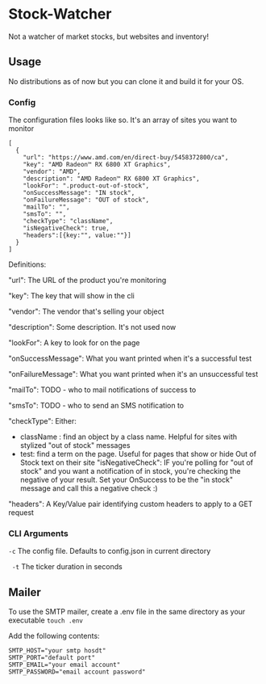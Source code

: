 # Stock-Watcher

Not a watcher of market stocks, but websites and inventory!

## Usage

No distributions as of now but you can clone it and build it for your OS.

### Config

The configuration files looks like so. It's an array of sites you want to monitor

```
[
  {
    "url": "https://www.amd.com/en/direct-buy/5458372800/ca",
    "key": "AMD Radeon™ RX 6800 XT Graphics",
    "vendor": "AMD",
    "description": "AMD Radeon™ RX 6800 XT Graphics",
    "lookFor": ".product-out-of-stock",
    "onSuccessMessage": "IN stock",
    "onFailureMessage": "OUT of stock",
    "mailTo": "",
    "smsTo": "",
    "checkType": "className",
    "isNegativeCheck": true,
    "headers":[{key:"", value:""}]
  }
]
```

Definitions:

"url": The URL of the product you're monitoring

"key": The key that will show in the cli

"vendor": The vendor that's selling your object

"description": Some description. It's not used now

"lookFor": A key to look for on the page

"onSuccessMessage": What you want printed when it's a successful test

"onFailureMessage": What you want printed when it's an unsuccessful test

"mailTo": TODO - who to mail notifications of success to

"smsTo": TODO - who to send an SMS notification to

"checkType": Either:

- className : find an object by a class name. Helpful for sites with stylized "out of stock" messages
- test: find a term on the page. Useful for pages that show or hide Out of Stock text on their site
  "isNegativeCheck": IF you're polling for "out of stock" and you want a notification of in stock, you're checking the negative of your result. Set your OnSuccess to be the "in stock" message and call this a negative check :)

"headers": A Key/Value pair identifying custom headers to apply to a GET request

### CLI Arguments

`-c` The config file. Defaults to config.json in current directory

` -t` The ticker duration in seconds

## Mailer

To use the SMTP mailer, create a .env file in the same directory as your executable
`touch .env`

Add the following contents:

```
SMTP_HOST="your smtp hosdt"
SMTP_PORT="default port"
SMTP_EMAIL="your email account"
SMTP_PASSWORD="email account password"
```
